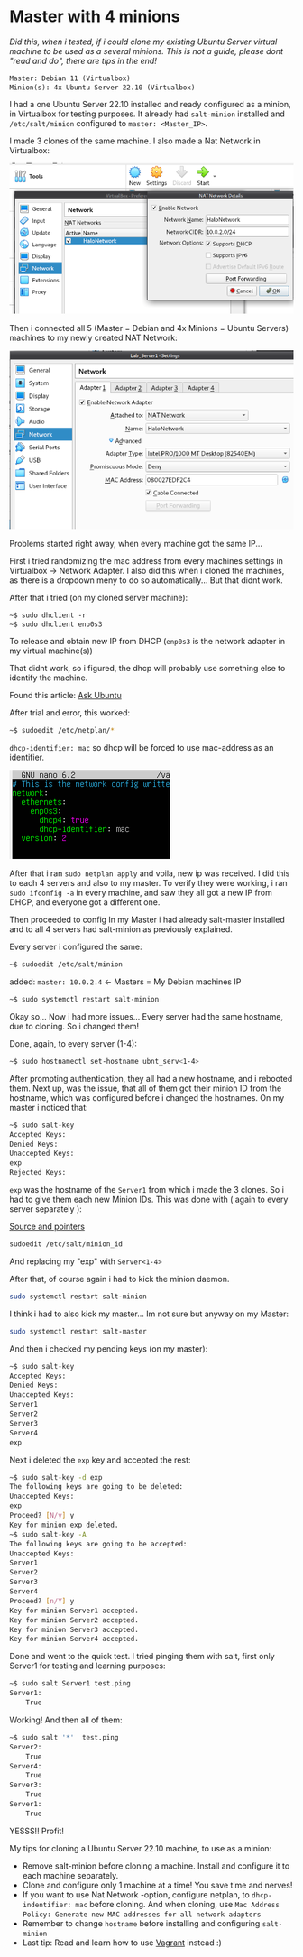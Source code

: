 # Master with 4 minions

*Did this, when i tested, if i could clone my existing Ubuntu Server virtual machine to be used as a several minions. This is not a guide, please dont "read and do", there are tips in the end!*

```
Master: Debian 11 (Virtualbox)
Minion(s): 4x Ubuntu Server 22.10 (Virtualbox)
```
I had a one Ubuntu Server 22.10 installed and ready configured as a minion, in Virtualbox for testing purposes. It already had `salt-minion` installed and `/etc/salt/minion` configured to `master: <Master_IP>`.

I made 3 clones of the same machine.
I also made a Nat Network in Virtualbox:

![image1](https://github.com/therealhalonen/configuration_management_systems/blob/master/personal%20testing/res/Pasted%20image%2020221105114853.png)

Then i connected all 5 (Master = Debian and 4x Minions = Ubuntu Servers) machines to my newly created NAT Network:

![image2](https://github.com/therealhalonen/configuration_management_systems/blob/master/personal%20testing/res/Pasted%20image%2020221105114956.png)

Problems started right away, when every machine got the same IP...

First i tried randomizing the mac address from every machines settings in Virtualbox -> Network Adapter. I also did this when i cloned the machines, as there is a dropdown meny to do so automatically... But that didnt work.

After that i tried (on my cloned server machine):
```
~$ sudo dhclient -r
~$ sudo dhclient enp0s3
```

To release and obtain new IP from DHCP (`enp0s3` is the network adapter in my virtual machine(s))

That didnt work, so i figured, the dhcp will probably use something else to identify the machine.

Found this article: [Ask Ubuntu](https://askubuntu.com/questions/1179897/ubuntu-18-04-guests-which-cloned-by-virtualbox-have-the-same-ip-but-different-ma)

After trial and error, this worked:
```bash
~$ sudoedit /etc/netplan/*
```
`dhcp-identifier: mac` so dhcp will be forced to use mac-address as an identifier.

![image3](https://github.com/therealhalonen/configuration_management_systems/blob/master/personal%20testing/res/Pasted%20image%2020221105110315.png)

After that i ran `sudo netplan apply` and voila, new ip was received.
I did this to each 4 servers and also to my master.
To verify they were working, i ran `sudo ifconfig -a` in every machine, and saw they all got a new IP from DHCP, and everyone got a different one.

Then proceeded to config 
In my Master i had already salt-master installed and to all 4 servers had salt-minion as previously explained.

Every server i configured the same:
```bash
~$ sudoedit /etc/salt/minion
```
added: `master: 10.0.2.4`  <- Masters = My Debian machines IP
```bash
~$ sudo systemctl restart salt-minion
```

Okay so... Now i had more issues... Every server had the same hostname, due to cloning. So i changed them! 

Done, again, to every server (1-4):
```bash
~$ sudo hostnamectl set-hostname ubnt_serv<1-4>
```
After prompting authentication, they all had a new hostname, and i rebooted them.
Next up, was the issue, that all of them got their minion ID from the hostname, which was configured before i changed the hostnames.
On my master i noticed that:
```bash
~$ sudo salt-key
Accepted Keys:
Denied Keys:
Unaccepted Keys:
exp
Rejected Keys: 
```

`exp` was the hostname of the `Server1` from which i made the 3 clones.
So i had to give them each new Minion IDs.
This was done with ( again to every server separately ):

[Source and pointers](https://stackoverflow.com/questions/47648183/how-to-seamlessly-rename-a-minion)
```bash
sudoedit /etc/salt/minion_id
```
And replacing my "exp" with `Server<1-4>`

After that, of course again i had to kick the minion daemon.
```bash
sudo systemctl restart salt-minion
```
I think i had to also kick my master... Im not sure but anyway on my Master:
```bash
sudo systemctl restart salt-master
```

And then i checked my pending keys (on my master):
```bash
~$ sudo salt-key
Accepted Keys:
Denied Keys:
Unaccepted Keys:
Server1
Server2
Server3
Server4
exp
```

Next i deleted the `exp` key and accepted the rest:
```bash
~$ sudo salt-key -d exp
The following keys are going to be deleted:
Unaccepted Keys:
exp
Proceed? [N/y] y
Key for minion exp deleted.
~$ sudo salt-key -A
The following keys are going to be accepted:
Unaccepted Keys:
Server1
Server2
Server3
Server4
Proceed? [n/Y] y
Key for minion Server1 accepted.
Key for minion Server2 accepted.
Key for minion Server3 accepted.
Key for minion Server4 accepted.
```

Done and went to the quick test.
I tried pinging them with salt, first only Server1 for testing and learning purposes:
```bash
~$ sudo salt Server1 test.ping
Server1:
    True
```
Working!
And then all of them:
```bash
~$ sudo salt '*'  test.ping
Server2:
    True
Server4:
    True
Server3:
    True
Server1:
    True
```
YESSS!! Profit!

My tips for cloning a Ubuntu Server 22.10 machine, to use as a minion:
- Remove salt-minion before cloning a machine. Install and configure it to each machine separately.
- Clone and configure only 1 machine at a time! You save time and nerves!
- If you want to use Nat Network -option, configure netplan, to `dhcp-indentifier: mac` before cloning. And when cloning, use `Mac Address Policy: Generate new MAC addresses for all network adapters`
- Remember to change `hostname` before installing and configuring `salt-minion` 
- Last tip: Read and learn how to use [Vagrant](https://www.vagrantup.com/) instead :)


